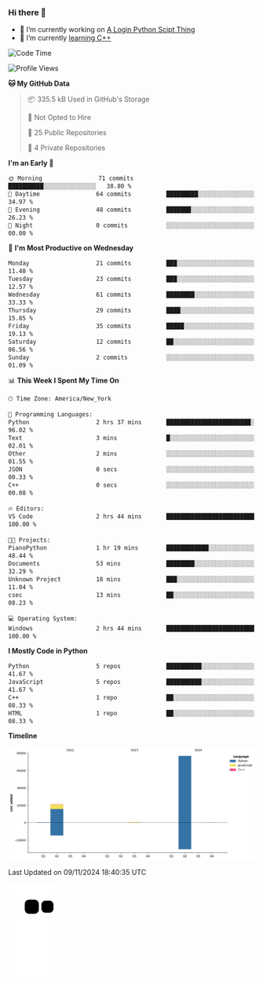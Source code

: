 ### Hi there 👋

<!--
**Iplay6432/Iplay6432** is a ✨ _special_ ✨ repository because its `README.md` (this file) appears on your GitHub profile.

Here are some ideas to get you started:

- 🔭 I’m currently working on ...
- 🌱 I’m currently learning ...
- 👯 I’m looking to collaborate on ...
- 🤔 I’m looking for help with ...
- 💬 Ask me about ...
- 📫 How to reach me: ...
- 😄 Pronouns: ...
- ⚡ Fun fact: ...
-->
- 🔭 I’m currently working on [A Login Python Scipt Thing](https://github.com/Iplay6432/Lugin-but-no-Pygame-)
- 🌱 I’m currently [learning C++](https://github.com/Iplay6432/LearningCpp)


<!--START_SECTION:waka-->
![Code Time](http://img.shields.io/badge/Code%20Time-94%20hrs%2046%20mins-blue)

![Profile Views](http://img.shields.io/badge/Profile%20Views-0-blue)

**🐱 My GitHub Data** 

> 📦 335.5 kB Used in GitHub's Storage 
 > 
> 🚫 Not Opted to Hire
 > 
> 📜 25 Public Repositories 
 > 
> 🔑 4 Private Repositories 
 > 
**I'm an Early 🐤** 

```text
🌞 Morning                71 commits          ██████████░░░░░░░░░░░░░░░   38.80 % 
🌆 Daytime                64 commits          █████████░░░░░░░░░░░░░░░░   34.97 % 
🌃 Evening                48 commits          ███████░░░░░░░░░░░░░░░░░░   26.23 % 
🌙 Night                  0 commits           ░░░░░░░░░░░░░░░░░░░░░░░░░   00.00 % 
```
📅 **I'm Most Productive on Wednesday** 

```text
Monday                   21 commits          ███░░░░░░░░░░░░░░░░░░░░░░   11.48 % 
Tuesday                  23 commits          ███░░░░░░░░░░░░░░░░░░░░░░   12.57 % 
Wednesday                61 commits          ████████░░░░░░░░░░░░░░░░░   33.33 % 
Thursday                 29 commits          ████░░░░░░░░░░░░░░░░░░░░░   15.85 % 
Friday                   35 commits          █████░░░░░░░░░░░░░░░░░░░░   19.13 % 
Saturday                 12 commits          ██░░░░░░░░░░░░░░░░░░░░░░░   06.56 % 
Sunday                   2 commits           ░░░░░░░░░░░░░░░░░░░░░░░░░   01.09 % 
```


📊 **This Week I Spent My Time On** 

```text
🕑︎ Time Zone: America/New_York

💬 Programming Languages: 
Python                   2 hrs 37 mins       ████████████████████████░   96.02 % 
Text                     3 mins              █░░░░░░░░░░░░░░░░░░░░░░░░   02.01 % 
Other                    2 mins              ░░░░░░░░░░░░░░░░░░░░░░░░░   01.55 % 
JSON                     0 secs              ░░░░░░░░░░░░░░░░░░░░░░░░░   00.33 % 
C++                      0 secs              ░░░░░░░░░░░░░░░░░░░░░░░░░   00.08 % 

🔥 Editors: 
VS Code                  2 hrs 44 mins       █████████████████████████   100.00 % 

🐱‍💻 Projects: 
PianoPython              1 hr 19 mins        ████████████░░░░░░░░░░░░░   48.44 % 
Documents                53 mins             ████████░░░░░░░░░░░░░░░░░   32.29 % 
Unknown Project          18 mins             ███░░░░░░░░░░░░░░░░░░░░░░   11.04 % 
csec                     13 mins             ██░░░░░░░░░░░░░░░░░░░░░░░   08.23 % 

💻 Operating System: 
Windows                  2 hrs 44 mins       █████████████████████████   100.00 % 
```

**I Mostly Code in Python** 

```text
Python                   5 repos             ██████████░░░░░░░░░░░░░░░   41.67 % 
JavaScript               5 repos             ██████████░░░░░░░░░░░░░░░   41.67 % 
C++                      1 repo              ██░░░░░░░░░░░░░░░░░░░░░░░   08.33 % 
HTML                     1 repo              ██░░░░░░░░░░░░░░░░░░░░░░░   08.33 % 
```



**Timeline**

![Lines of Code chart](https://raw.githubusercontent.com/Iplay6432/Iplay6432/main/assets/bar_graph.png)


 Last Updated on 09/11/2024 18:40:35 UTC
<!--END_SECTION:waka-->

![snake](https://raw.githubusercontent.com/Iplay6432/Iplay6432/output/github-contribution-grid-snake.svg)
